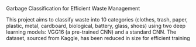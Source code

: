 Garbage Classification for Efficient Waste Management

This project aims to classify waste into 10 categories (clothes, trash, paper, plastic, metal, cardboard, biological, battery, glass, shoes) using two deep learning models: VGG16 (a pre-trained CNN) and a standard CNN. The dataset, sourced from Kaggle, has been reduced in size for efficient training
